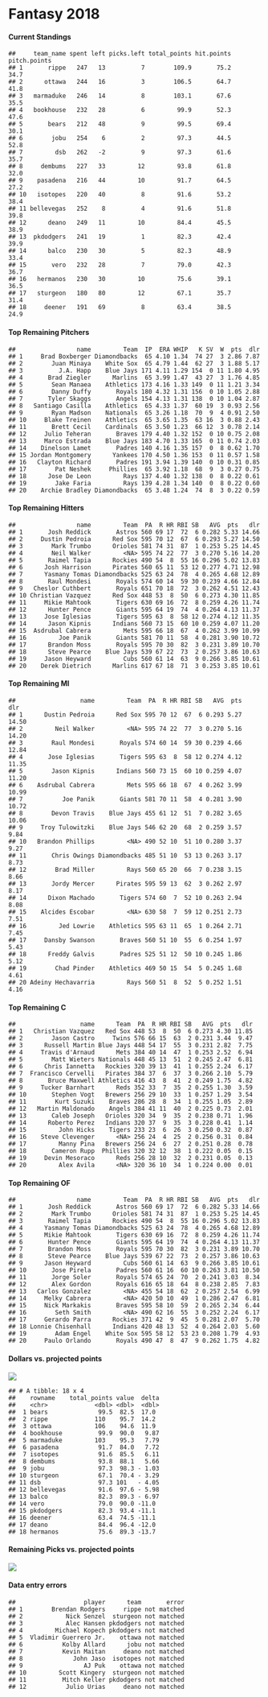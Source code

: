 Fantasy 2018
================

#### Current Standings

    ##     team_name spent left picks.left total_points hit.points pitch.points
    ## 1       rippe   247   13          7        109.9       75.2         34.7
    ## 2      ottawa   244   16          3        106.5       64.7         41.8
    ## 3   marmaduke   246   14          8        103.1       67.6         35.5
    ## 4   bookhouse   232   28          6         99.9       52.3         47.6
    ## 5       bears   212   48          9         99.5       69.4         30.1
    ## 6        jobu   254    6          2         97.3       44.5         52.8
    ## 7         dsb   262   -2          9         97.3       61.6         35.7
    ## 8     dembums   227   33         12         93.8       61.8         32.0
    ## 9    pasadena   216   44         10         91.7       64.5         27.2
    ## 10   isotopes   220   40          8         91.6       53.2         38.4
    ## 11 bellevegas   252    8          4         91.6       51.8         39.8
    ## 12      deano   249   11         10         84.4       45.5         38.9
    ## 13  pkdodgers   241   19          1         82.3       42.4         39.9
    ## 14      balco   230   30          5         82.3       48.9         33.4
    ## 15       vero   232   28          7         79.0       42.3         36.7
    ## 16   hermanos   230   30         10         75.6       39.1         36.5
    ## 17   sturgeon   180   80         12         67.1       35.7         31.4
    ## 18     deener   191   69          8         63.4       38.5         24.9

#### Top Remaining Pitchers

    ##                 name         Team  IP  ERA WHIP   K SV  W  pts  dlr
    ## 1     Brad Boxberger Diamondbacks  65 4.10 1.34  74 27  3 2.86 7.87
    ## 2        Juan Minaya    White Sox  65 4.79 1.44  62 27  3 1.88 5.17
    ## 3          J.A. Happ    Blue Jays 171 4.11 1.29 154  0 11 1.80 4.95
    ## 4       Brad Ziegler      Marlins  65 3.99 1.47  43 27  3 1.76 4.85
    ## 5        Sean Manaea    Athletics 173 4.16 1.33 149  0 11 1.21 3.34
    ## 6        Danny Duffy       Royals 180 4.32 1.31 156  0 10 1.05 2.88
    ## 7       Tyler Skaggs       Angels 154 4.13 1.31 138  0 10 1.04 2.87
    ## 8   Santiago Casilla    Athletics  65 4.33 1.37  60 19  3 0.93 2.56
    ## 9        Ryan Madson    Nationals  65 3.26 1.18  70  9  4 0.91 2.50
    ## 10     Blake Treinen    Athletics  65 3.65 1.35  63 16  3 0.88 2.43
    ## 11       Brett Cecil    Cardinals  65 3.50 1.23  66 12  3 0.78 2.14
    ## 12     Julio Teheran       Braves 179 4.40 1.32 152  0 10 0.75 2.08
    ## 13     Marco Estrada    Blue Jays 183 4.70 1.33 165  0 11 0.74 2.03
    ## 14    Dinelson Lamet       Padres 140 4.16 1.35 157  0  8 0.62 1.70
    ## 15 Jordan Montgomery      Yankees 170 4.50 1.36 153  0 11 0.57 1.58
    ## 16   Clayton Richard       Padres 191 3.94 1.39 140  0 10 0.31 0.85
    ## 17        Pat Neshek     Phillies  65 3.92 1.18  68  9  3 0.27 0.75
    ## 18      Jose De Leon         Rays 137 4.40 1.32 138  0  8 0.22 0.61
    ## 19        Jake Faria         Rays 139 4.28 1.34 140  0  8 0.22 0.60
    ## 20    Archie Bradley Diamondbacks  65 3.48 1.24  74  8  3 0.22 0.59

#### Top Remaining Hitters

    ##                 name         Team  PA  R HR RBI SB   AVG  pts   dlr
    ## 1       Josh Reddick       Astros 560 69 17  72  6 0.282 5.33 14.66
    ## 2     Dustin Pedroia      Red Sox 595 70 12  67  6 0.293 5.27 14.50
    ## 3        Mark Trumbo      Orioles 581 74 31  87  1 0.253 5.25 14.45
    ## 4        Neil Walker         <NA> 595 74 22  77  3 0.270 5.16 14.20
    ## 5       Raimel Tapia      Rockies 490 54  8  55 16 0.296 5.02 13.83
    ## 6      Josh Harrison      Pirates 560 65 11  53 12 0.277 4.71 12.98
    ## 7      Yasmany Tomas Diamondbacks 525 63 24  78  4 0.265 4.68 12.89
    ## 8       Raul Mondesi       Royals 574 60 14  59 30 0.239 4.66 12.84
    ## 9   Cheslor Cuthbert       Royals 651 70 18  72  3 0.262 4.51 12.43
    ## 10 Christian Vazquez      Red Sox 448 53  8  50  6 0.273 4.30 11.85
    ## 11     Mikie Mahtook       Tigers 630 69 16  72  8 0.259 4.26 11.74
    ## 12      Hunter Pence       Giants 595 64 19  74  4 0.264 4.13 11.37
    ## 13     Jose Iglesias       Tigers 595 63  8  58 12 0.274 4.12 11.35
    ## 14      Jason Kipnis      Indians 560 73 15  60 10 0.259 4.07 11.20
    ## 15  Asdrubal Cabrera         Mets 595 66 18  67  4 0.262 3.99 10.99
    ## 16         Joe Panik       Giants 581 70 11  58  4 0.281 3.90 10.72
    ## 17      Brandon Moss       Royals 595 70 30  82  3 0.231 3.89 10.70
    ## 18      Steve Pearce    Blue Jays 539 67 22  73  2 0.257 3.86 10.63
    ## 19     Jason Heyward         Cubs 560 61 14  63  9 0.266 3.85 10.61
    ## 20    Derek Dietrich      Marlins 617 67 18  71  3 0.253 3.85 10.61

#### Top Remaining MI

    ##                  name         Team  PA  R HR RBI SB   AVG  pts   dlr
    ## 1      Dustin Pedroia      Red Sox 595 70 12  67  6 0.293 5.27 14.50
    ## 2         Neil Walker         <NA> 595 74 22  77  3 0.270 5.16 14.20
    ## 3        Raul Mondesi       Royals 574 60 14  59 30 0.239 4.66 12.84
    ## 4       Jose Iglesias       Tigers 595 63  8  58 12 0.274 4.12 11.35
    ## 5        Jason Kipnis      Indians 560 73 15  60 10 0.259 4.07 11.20
    ## 6    Asdrubal Cabrera         Mets 595 66 18  67  4 0.262 3.99 10.99
    ## 7           Joe Panik       Giants 581 70 11  58  4 0.281 3.90 10.72
    ## 8        Devon Travis    Blue Jays 455 61 12  51  7 0.282 3.65 10.06
    ## 9     Troy Tulowitzki    Blue Jays 546 62 20  68  2 0.259 3.57  9.84
    ## 10   Brandon Phillips         <NA> 490 52 10  51 10 0.280 3.37  9.27
    ## 11       Chris Owings Diamondbacks 485 51 10  53 13 0.263 3.17  8.73
    ## 12        Brad Miller         Rays 560 65 20  66  7 0.238 3.15  8.66
    ## 13       Jordy Mercer      Pirates 595 59 13  62  3 0.262 2.97  8.17
    ## 14      Dixon Machado       Tigers 574 60  7  52 10 0.263 2.94  8.08
    ## 15    Alcides Escobar         <NA> 630 58  7  59 12 0.251 2.73  7.51
    ## 16         Jed Lowrie    Athletics 595 63 11  65  1 0.264 2.71  7.45
    ## 17     Dansby Swanson       Braves 560 51 10  55  6 0.254 1.97  5.43
    ## 18      Freddy Galvis       Padres 525 51 12  50 10 0.245 1.86  5.12
    ## 19        Chad Pinder    Athletics 469 50 15  54  5 0.245 1.68  4.61
    ## 20 Adeiny Hechavarria         Rays 560 51  8  52  5 0.252 1.51  4.16

#### Top Remaining C

    ##                  name      Team  PA  R HR RBI SB   AVG  pts   dlr
    ## 1   Christian Vazquez   Red Sox 448 53  8  50  6 0.273 4.30 11.85
    ## 2        Jason Castro     Twins 576 66 15  63  2 0.231 3.44  9.47
    ## 3      Russell Martin Blue Jays 448 54 17  55  3 0.231 2.82  7.75
    ## 4     Travis d'Arnaud      Mets 384 40 14  47  1 0.253 2.52  6.94
    ## 5        Matt Wieters Nationals 448 45 13  51  2 0.245 2.47  6.81
    ## 6      Chris Iannetta   Rockies 320 39 13  41  1 0.255 2.24  6.17
    ## 7  Francisco Cervelli   Pirates 384 37  6  37  3 0.266 2.10  5.79
    ## 8       Bruce Maxwell Athletics 416 43  8  41  2 0.249 1.75  4.82
    ## 9     Tucker Barnhart      Reds 352 33  7  35  2 0.255 1.30  3.59
    ## 10       Stephen Vogt   Brewers 256 29 10  33  1 0.257 1.29  3.54
    ## 11        Kurt Suzuki    Braves 286 28  8  34  1 0.255 1.05  2.89
    ## 12   Martin Maldonado    Angels 384 41 11  40  2 0.225 0.73  2.01
    ## 13       Caleb Joseph   Orioles 320 34  9  35  2 0.238 0.71  1.96
    ## 14      Roberto Perez   Indians 320 37  9  35  3 0.228 0.41  1.14
    ## 15         John Hicks    Tigers 233 23  6  26  3 0.250 0.32  0.87
    ## 16    Steve Clevenger      <NA> 256 24  4  25  2 0.256 0.31  0.84
    ## 17         Manny Pina   Brewers 256 24  6  27  2 0.251 0.28  0.78
    ## 18       Cameron Rupp  Phillies 320 32 12  38  1 0.222 0.05  0.15
    ## 19     Devin Mesoraco      Reds 256 28 10  32  2 0.231 0.05  0.13
    ## 20         Alex Avila      <NA> 320 36 10  34  1 0.224 0.00  0.01

#### Top Remaining OF

    ##                 name         Team  PA  R HR RBI SB   AVG  pts   dlr
    ## 1       Josh Reddick       Astros 560 69 17  72  6 0.282 5.33 14.66
    ## 2        Mark Trumbo      Orioles 581 74 31  87  1 0.253 5.25 14.45
    ## 3       Raimel Tapia      Rockies 490 54  8  55 16 0.296 5.02 13.83
    ## 4      Yasmany Tomas Diamondbacks 525 63 24  78  4 0.265 4.68 12.89
    ## 5      Mikie Mahtook       Tigers 630 69 16  72  8 0.259 4.26 11.74
    ## 6       Hunter Pence       Giants 595 64 19  74  4 0.264 4.13 11.37
    ## 7       Brandon Moss       Royals 595 70 30  82  3 0.231 3.89 10.70
    ## 8       Steve Pearce    Blue Jays 539 67 22  73  2 0.257 3.86 10.63
    ## 9      Jason Heyward         Cubs 560 61 14  63  9 0.266 3.85 10.61
    ## 10       Jose Pirela       Padres 560 61 16  60 10 0.263 3.81 10.50
    ## 11       Jorge Soler       Royals 574 65 24  70  2 0.241 3.03  8.34
    ## 12       Alex Gordon       Royals 616 65 18  64  8 0.238 2.85  7.83
    ## 13   Carlos Gonzalez         <NA> 455 54 18  62  2 0.257 2.54  6.99
    ## 14     Melky Cabrera         <NA> 420 50 10  49  1 0.286 2.47  6.81
    ## 15     Nick Markakis       Braves 595 58 10  59  2 0.265 2.34  6.44
    ## 16        Seth Smith         <NA> 490 62 16  55  3 0.252 2.24  6.17
    ## 17     Gerardo Parra      Rockies 371 42  9  45  5 0.281 2.07  5.70
    ## 18 Lonnie Chisenhall      Indians 420 48 13  52  4 0.264 2.03  5.60
    ## 19        Adam Engel    White Sox 595 58 12  53 23 0.208 1.79  4.93
    ## 20     Paulo Orlando       Royals 490 47  8  47  9 0.262 1.75  4.82

#### Dollars vs. projected points

![](draftguide_files/figure-markdown_github/unnamed-chunk-8-1.png)

    ## # A tibble: 18 x 4
    ##    rowname    total_points value  delta
    ##    <chr>             <dbl> <dbl>  <dbl>
    ##  1 bears              99.5  82.5  17.0 
    ##  2 rippe             110    95.7  14.2 
    ##  3 ottawa            106    94.6  11.9 
    ##  4 bookhouse          99.9  90.0   9.87
    ##  5 marmaduke         103    95.3   7.79
    ##  6 pasadena           91.7  84.0   7.72
    ##  7 isotopes           91.6  85.5   6.11
    ##  8 dembums            93.8  88.1   5.66
    ##  9 jobu               97.3  98.3 - 1.03
    ## 10 sturgeon           67.1  70.4 - 3.29
    ## 11 dsb                97.3 101   - 4.05
    ## 12 bellevegas         91.6  97.6 - 5.98
    ## 13 balco              82.3  89.3 - 6.97
    ## 14 vero               79.0  90.0 -11.0 
    ## 15 pkdodgers          82.3  93.4 -11.1 
    ## 16 deener             63.4  74.5 -11.1 
    ## 17 deano              84.4  96.4 -12.0 
    ## 18 hermanos           75.6  89.3 -13.7

#### Remaining Picks vs. projected points

![](draftguide_files/figure-markdown_github/unnamed-chunk-9-1.png)

#### Data entry errors

    ##                   player      team       error
    ## 1        Brendan Rodgers     rippe not matched
    ## 2            Nick Senzel  sturgeon not matched
    ## 3            Alec Hansen pkdodgers not matched
    ## 4         Michael Kopech pkdodgers not matched
    ## 5  Vladimir Guerrero Jr.    ottawa not matched
    ## 6           Kolby Allard      jobu not matched
    ## 7           Kevin Maitan     deano not matched
    ## 8              John Jaso  isotopes not matched
    ## 9                 AJ Puk    ottawa not matched
    ## 10         Scott Kingery  sturgeon not matched
    ## 11          Mitch Keller pkdodgers not matched
    ## 12           Julio Urias     deano not matched
